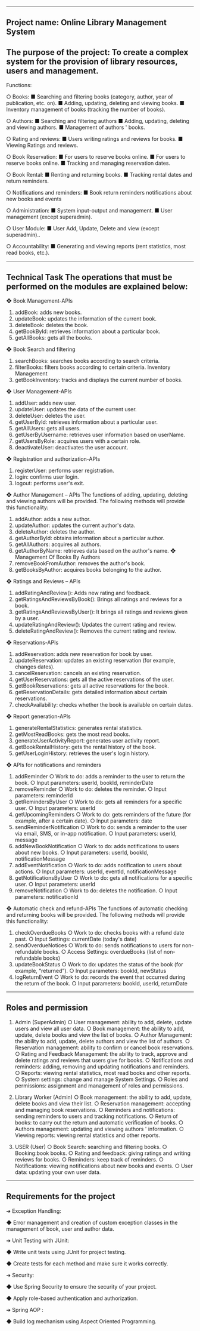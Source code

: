 -----
Project name: Online Library Management System
------
The purpose of the project: To create a complex system for the provision of library resources, users and management.
-----
Functions:

○ Books:
■ Searching and filtering books (category, author, year of publication, etc. on).
■ Adding, updating, deleting and viewing books.
■ Inventory management of books (tracking the number of books).

○ Authors:
■ Searching and filtering authors
■ Adding, updating, deleting and viewing authors.
■ Management of authors ' books.

○ Rating and reviews:
■ Users writing ratings and reviews for books.
■ Viewing Ratings and reviews.

○ Book Reservation:
■ For users to reserve books online.
■ For users to reserve books online.
■ Tracking and managing reservation dates.

○ Book Rental:
■ Renting and returning books.
■ Tracking rental dates and return reminders.

○ Notifications and reminders:
■ Book return reminders notifications about new books and events

○ Administration:
■ System input-output and management.
■ User management (except superadmin).

○ User Module:
■ User Add, Update, Delete and view (except superadmin)..

○ Accountability:
■ Generating and viewing reports (rent statistics, most read books, etc.).

-----------------------------------------------------------------------------------------------------------------------------


Technical Task
The operations that must be performed on the modules are explained below:
------

❖ Book Management-APIs
 
1.	addBook: adds new books.
2.	updateBook: updates the information of the current book.
3.	deleteBook: deletes the book.
4.	getBookById: retrieves information about a particular book.
5.	getAllBooks: gets all the books.
   
❖  Book Search and filtering 
1.	searchBooks: searches books according to search criteria.
2.	filterBooks: filters books according to certain criteria.
Inventory Management
1.	getBookInventory: tracks and displays the current number of books.

❖ User Management-APIs

1.	addUser: adds new user.
2.	updateUser: updates the data of the current user.
3.	deleteUser: deletes the user.
4.	getUserById: retrieves information about a particular user.
5.	getAllUsers: gets all users.
6.	getUserByUsername: retrieves user information based on userName.
7.	getUsersByRole: acquires users with a certain role.
8.	deactivateUser: deactivates the user account.

❖ Registration and authorization-APIs

1.	registerUser: performs user registration.
2.	login: confirms user login.
3.	logout: performs user's exit.

❖ Author Management – APIs
The functions of adding, updating, deleting and viewing authors will be provided. The following methods will provide this functionality:
1.	addAuthor: adds a new author.
2.	updateAuthor: updates the current author's data.
3.	deleteAuthor: deletes the author.
4.	getAuthorById: obtains information about a particular author.
5.	getAllAuthors: acquires all authors.
6.	getAuthorByName: retrieves data based on the author's name.
❖ Management Of Books By Authors
1.	removeBookFromAuthor: removes the author's book.
2.	getBooksByAuthor: acquires books belonging to the author.

❖	Ratings and Reviews – APIs
1. addRatingAndReview(): Adds new rating and feedback.
2. getRatingsAndReviewsByBook(): Brings all ratings and reviews for a book.
3. getRatingsAndReviewsByUser(): It brings all ratings and reviews given by a user.
4. updateRatingAndReview(): Updates the current rating and review.
5. deleteRatingAndReview(): Removes the current rating and review.

❖ Reservations-APIs

1.	addReservation: adds new reservation for book by user.
2.	updateReservation: updates an existing reservation (for example, changes dates).
3.	cancelReservation: cancels an existing reservation.
4.	getUserReservations: gets all the active reservations of the user.
5.	getBookReservations: gets all active reservations for the book.
6.	getReservationDetails: gets detailed information about certain reservations.
7.	checkAvailability: checks whether the book is available on certain dates.


❖ Report generation-APIs 

1.	generateRentalStatistics: generates rental statistics.
2.	getMostReadBooks: gets the most read books.
3.	generateUserActivityReport: generates user activity report.
4.	getBookRentalHistory: gets the rental history of the book.
5.	getUserLoginHistory: retrieves the user's login history.


❖ APIs for notifications and reminders

1.	addReminder
○ Work to do: adds a reminder to the user to return the book.
○ Input parameters: userId, bookId, reminderDate
2.	removeReminder
○ Work to do: deletes the reminder.
○ Input parameters: reminderId
3.	getRemindersByUser
○ Work to do: gets all reminders for a specific user.
○ Input parameters: userId
4.	getUpcomingReminders
○ Work to do: gets reminders of the future (for example, after a certain date).
○ Input parameters: date
5.	sendReminderNotification
○ Work to do: sends a reminder to the user via email, SMS, or in-app notification.
○ Input parameters: userId, message
6.	addNewBookNotification
○ Work to do: adds notifications to users about new books.
○ Input parameters: userId, bookId, notificationMessage
7.	addEventNotification
○ Work to do: adds notification to users about actions.
○ Input parameters: userId, eventId, notificationMessage
8.	getNotificationsByUser
○ Work to do: gets all notifications for a specific user.
○ Input parameters: userId
9.	removeNotification
○ Work to do: deletes the notification.
○ Input parameters: notificationId

❖ Automatic check and refund-APIs
The functions of automatic checking and returning books will be provided. The following methods will provide this functionality:

1.	checkOverdueBooks
○ Work to do: checks books with a refund date past.
○ Input Settings: currentDate (today's date)
2.	sendOverdueNotices
○ Work to do: sends notifications to users for non-refundable books.
○ Access Settings: overdueBooks (list of non-refundable books)
3.	updateBookStatus
○ Work to do: updates the status of the book (for example, “returned”).
○ Input parameters: bookId, newStatus
4.	logReturnEvent
○ Work to do: records the event that occurred during the return of the book.
○ Input parameters: bookId, userId, returnDate

-----------------------------------------------------------------------------------------------------------------------------

Roles and permission
---
1.	Admin (SuperAdmin)
○ User management: ability to add, delete, update users and view all user data.
○ Book management: the ability to add, update, delete books and view the list of books.
○ Author Management: the ability to add, update, delete authors and view the list of authors.
○ Reservation management: ability to confirm or cancel book reservations.
○ Rating and Feedback Management: the ability to track, approve and delete ratings and reviews that users give for books.
○ Notifications and reminders: adding, removing and updating notifications and reminders.
○ Reports: viewing rental statistics, most read books and other reports.
○ System settings: change and manage System Settings.
○ Roles and permissions: assignment and management of roles and permissions.

2.	Library Worker (Admin)
○ Book management: the ability to add, update, delete books and view their list.
○ Reservation management: accepting and managing book reservations.
○ Reminders and notifications: sending reminders to users and tracking notifications.
○ Return of books: to carry out the return and automatic verification of books.
○ Authors management: updating and viewing authors ' information.
○ Viewing reports: viewing rental statistics and other reports.

3.	USER (User)
○ Book Search: searching and filtering books.
○ Booking:book books.
○ Rating and feedback: giving ratings and writing reviews for books.
○ Reminders: keep track of reminders.
○ Notifications: viewing notifications about new books and events.
○ User data: updating your own user data.

-----------------------------------------------------------------------------------------------------------------------------

Requirements for the project
-------
➔ Exception Handling:

◆ Error management and creation of custom exception classes in the management of book, user and author data.

➔  Unit Testing with JUnit:

◆ Write unit tests using JUnit for project testing.

◆ Create tests for each method and make sure it works correctly.

➔ Security:

◆ Use Spring Security to ensure the security of your project.

◆ Apply role-based authentication and authorization.

➔ Spring AOP : 

◆ Build log mechanism using Aspect Oriented Programming.




